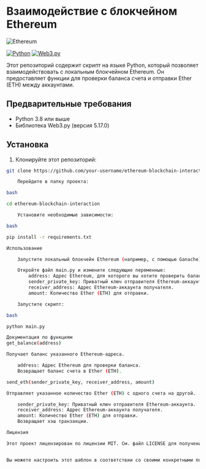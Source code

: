 # Взаимодействие с блокчейном Ethereum

![Ethereum](https://img.shields.io/badge/-Ethereum-3C3C3D?style=flat-square&logo=ethereum&logoColor=white)

[![Python](https://img.shields.io/badge/python-3.8%2B-blue.svg)](https://www.python.org/downloads/)
[![Web3.py](https://img.shields.io/badge/web3.py-5.17.0-blue.svg)](https://github.com/ethereum/web3.py)


Этот репозиторий содержит скрипт на языке Python, который позволяет взаимодействовать с локальным блокчейном Ethereum. Он предоставляет функции для проверки баланса счета и отправки Ether (ETH) между аккаунтами.

## Предварительные требования

- Python 3.8 или выше
- Библиотека Web3.py (версия 5.17.0)

## Установка

1. Клонируйте этот репозиторий:

```bash
git clone https://github.com/your-username/ethereum-blockchain-interaction.git

    Перейдите в папку проекта:

bash

cd ethereum-blockchain-interaction

    Установите необходимые зависимости:

bash

pip install -r requirements.txt

Использование

    Запустите локальный блокчейн Ethereum (например, с помощью Ganache) на http://localhost:8545.

    Откройте файл main.py и измените следующие переменные:
        address: Адрес Ethereum, для которого вы хотите проверить баланс.
        sender_private_key: Приватный ключ отправителя Ethereum-аккаунта.
        receiver_address: Адрес Ethereum-аккаунта получателя.
        amount: Количество Ether (ETH) для отправки.

    Запустите скрипт:

bash

python main.py

Документация по функциям
get_balance(address)

Получает баланс указанного Ethereum-адреса.

    address: Адрес Ethereum для проверки баланса.
    Возвращает баланс счета в Ether (ETH).

send_eth(sender_private_key, receiver_address, amount)

Отправляет указанное количество Ether (ETH) с одного счета на другой.

    sender_private_key: Приватный ключ отправителя Ethereum-аккаунта.
    receiver_address: Адрес Ethereum-аккаунта получателя.
    amount: Количество Ether (ETH) для отправки.
    Возвращает хэш транзакции.

Лицензия

Этот проект лицензирован по лицензии MIT. См. файл LICENSE для получения дополнительной информации.


Вы можете настроить этот шаблон в соответствии со своими конкретными потребностями проекта.
